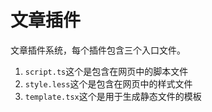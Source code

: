 # 文章插件

文章插件系统，每个插件包含三个入口文件。

1. `script.ts`这个是包含在网页中的脚本文件
2. `style.less`这个是包含在网页中的样式文件
3. `template.tsx`这个是用于生成静态文件的模板
